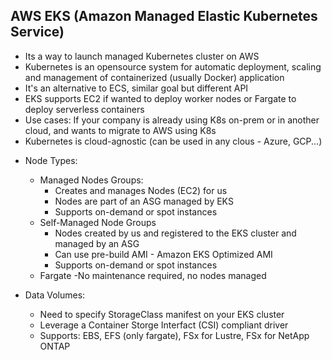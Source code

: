 ## AWS EKS (Amazon Managed Elastic Kubernetes Service)

- Its a way to launch managed Kubernetes cluster on AWS
- Kubernetes is an opensource system for automatic deployment, scaling and management of containerized (usually Docker) application
- It's an alternative to ECS, similar goal but different API
- EKS supports EC2 if wanted to deploy worker nodes or Fargate to deploy serverless containers
- Use cases: If your company is already using K8s on-prem or in another cloud, and wants to migrate to AWS using K8s
- Kubernetes is cloud-agnostic (can be used in any clous - Azure, GCP...)

* Node Types:
    - Managed Nodes Groups: 
        - Creates and manages Nodes (EC2) for us
        - Nodes are part of an ASG managed by EKS
        - Supports on-demand or spot instances
    - Self-Managed Node Groups
        - Nodes created by us and registered to the EKS cluster and managed by an ASG
        - Can use pre-build AMI - Amazon EKS Optimized AMI
        - Supports on-demand or spot instances
    - Fargate
        -No maintenance required, no nodes managed

* Data Volumes:
    - Need to specify StorageClass manifest on your EKS cluster
    - Leverage a Container Storge Interfact (CSI) compliant driver
    - Supports: EBS, EFS (only fargate), FSx for Lustre, FSx for NetApp ONTAP